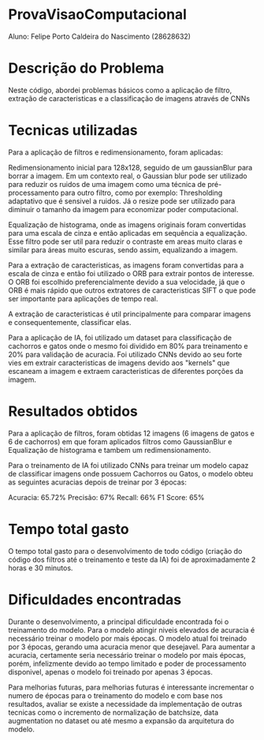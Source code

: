 # ProvaVisaoComputacional

Aluno: Felipe Porto Caldeira do Nascimento (28628632)

# Descrição do Problema

Neste código, abordei problemas básicos como a aplicação de filtro, extração de caracteristicas e a classificação de imagens através de CNNs

# Tecnicas utilizadas

Para a aplicação de filtros e redimensionamento, foram aplicadas:

Redimensionamento inicial para 128x128, seguido de um gaussianBlur para borrar a imagem. Em um contexto real, o Gaussian blur pode ser utilizado para reduzir os ruidos de uma imagem como uma técnica de pré-processamento para outro filtro, como por exemplo: Thresholding adaptativo que é sensivel a ruidos. Já o resize pode ser utilizado para diminuir o tamanho da imagem para economizar poder computacional.

Equalização de histograma, onde as imagens originais foram convertidas para uma escala de cinza e então aplicadas em sequência a equalização. Esse filtro pode ser util para reduzir o contraste em areas muito claras e similar para áreas muito escuras, sendo assim, equalizando a imagem.

Para a extração de caracteristicas, as imagens foram convertidas para a escala de cinza e então foi utilizado o ORB para extrair pontos de interesse. O ORB foi escolhido preferencialmente devido a sua velocidade, já que o ORB é mais rápido que outros extratores de caracteristicas SIFT o que pode ser importante para aplicações de tempo real.

A extração de caracteristicas é util principalmente para comparar imagens e consequentemente, classificar elas.

Para a aplicação de IA, foi utilizado um dataset para classificação de cachorros e gatos onde o mesmo foi dividido em 80% para treinamento e 20% para validação de acuracia. Foi utilizado CNNs devido ao seu forte vies em extrair caracteristicas de imagens devido aos "kernels" que escaneam a imagem e extraem caracteristicas de diferentes porções da imagem.


# Resultados obtidos

Para a aplicação de filtros, foram obtidas 12 imagens (6 imagens de gatos e 6 de cachorros) em que foram aplicados filtros como GaussianBlur e Equalização de histograma e tambem um redimensionamento.

Para o treinamento de IA foi utilizado CNNs para treinar um modelo capaz de classificar imagens onde possuem Cachorros ou Gatos, o modelo obteu as seguintes acuracias depois de treinar por 3 épocas:

Acuracia: 65.72%
Precisão: 67%
Recall: 66%
F1 Score: 65%


# Tempo total gasto

O tempo total gasto para o desenvolvimento de todo código (criação do código dos filtros até o treinamento e teste da IA) foi de aproximadamente 2 horas e 30 minutos.



# Dificuldades encontradas

Durante o desenvolvimento, a principal dificuldade encontrada foi o treinamento do modelo. Para o modelo atingir niveis elevados de acuracia é necessário treinar o modelo por mais épocas. O modelo atual foi treinado por 3 épocas, gerando uma acuracia menor que desejavel. Para aumentar a acuracia, certamente seria necessário treinar o modelo por mais épocas, porém, infelizmente devido ao tempo limitado e poder de processamento disponivel, apenas o modelo foi treinado por apenas 3 épocas.

Para melhorias futuras, para melhorias futuras é interessante incrementar o numero de épocas para o treinamento do modelo e com base nos resultados, avaliar se existe a necessidade da implementação de outras tecnicas como o incremento de normalização de batchsize, data augmentation no dataset ou até mesmo a expansão da arquitetura do modelo.
